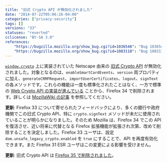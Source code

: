 ```yaml
---
title: "旧式 Crypto API が無効化されました"
date: "2014-07-22T05:06:26-04:00"
categories: ["privacy-security"]
tags: []
versions: "33"
statuses: "reverted"
cclicense: "BY-SA 3.0"
references:
    "https://bugzilla.mozilla.org/show_bug.cgi?id=1036546": "Bug 1036546 – soft-disable proprietary window.crypto functions/properties before removing them entirely "
    "https://bugzilla.mozilla.org/show_bug.cgi?id=1083118": "Bug 1083118 – window.crypto.signText replacement"
---
```

[`window.crypto`](https://developer.mozilla.org/ja/docs/Web/API/window.crypto) 上に実装されていた Netscape 由来の [旧式 Crypto API](https://developer.mozilla.org/ja/docs/JavaScript_crypto) が無効化されました。対象となるのは、`enableSmartCardEvents`、`version` 両プロパティに加え、`generateCRMFRequest`、`importUserCertificates`、`logout`、`signText` の各メソッドです。これらの機能は一度も標準化されたことはなく、一方で標準の [Web Crypto API の実装が進んでいる](https://bugzilla.mozilla.org/show_bug.cgi?id=865789) ことから、Firefox 34 で削除されます。詳しくは [MozillaWiki の記事](https://wiki.mozilla.org/SecurityEngineering/Removing_Proprietary_window.crypto_Functions) を参照してください。

**更新**: Firefox 33 について寄せられたフィードバックにより、多くの銀行や政府機関でこの旧式 Crypto API、特に `crypto.signText` メソッドが未だに使用されていることが明らかになりました。そのため Mozilla は、Firefox 34 でこの API を復活させ、近い将来に代替となる Firefox 拡張機能が拡張され次第、改めて削除することを決定しました。Firefox 33 ユーザは、設定 `dom.unsafe_legacy_crypto.enabled` を `true` にすることで、API を再度有効化できます。また Firefox 31 ESR ユーザはこの変更による影響を受けません。

**更新**: 旧式 Crypto API は [Firefox 35 で削除されました](https://www.fxsitecompat.com/ja/docs/2014/legacy-crypto-api-has-been-removed/)。
